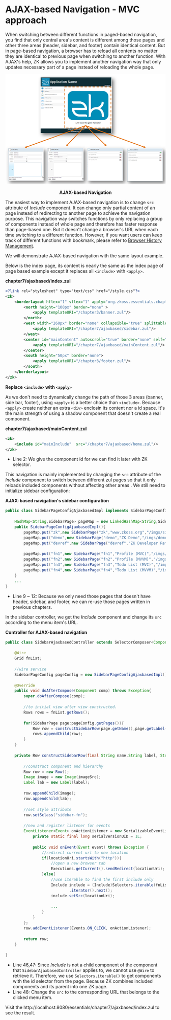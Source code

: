 # AJAX-based Navigation - MVC approach

When switching between different functions in paged-based navigation,
you find that only central area's content is different among those pages
and other three areas (header, sidebar, and footer) contain identical
content. But in page-based navigation, a browser has to reload all
contents no matter they are identical to previous page when switching to
another function. With AJAX's help, ZK allows you to implement another
navigation way that only updates necessary part of a page instead of
reloading the whole page.

![](../images/ze-ch7-ajax-based-navigation.png)
<div style="text-align:center">
<strong>AJAX-based Navigation</strong>
</div>

The easiest way to implement AJAX-based navigation is to change `src`
attribute of *Include* component. It can change only partial content of
an page instead of redirecting to another page to achieve the navigation
purpose. This navigation way switches functions by only replacing a
group of components instead of whole page and therefore has faster
response than page-based one. But it doesn't change a browser's URL when
each time switching to a different function. However, if you want users
can keep track of different functions with bookmark, please refer to [
Browser History Management](ZK_Developer's_Reference/UI_Patterns/Browser_History_Management).

We will demonstrate AJAX-based navigation with the same layout example.

Below is the index page, its content is nearly the same as the index
page of page based example except it replaces all `<include>` with `<apply>`.

**chapter7/ajaxbased/index.zul**
```xml
<?link rel="stylesheet" type="text/css" href="/style.css"?>
<zk>
	<borderlayout hflex="1" vflex="1" apply="org.zkoss.essentials.chapter7.ajaxbased.BookmarkChangeController">
		<north height="100px" border="none" >
			<apply templateURI="/chapter3/banner.zul"/>
		</north>
		<west width="260px" border="none" collapsible="true" splittable="true" minsize="300">
			<apply templateURI="/chapter7/ajaxbased/sidebar.zul"/>
		</west>
		<center id="mainContent" autoscroll="true" border="none" self="@insert(content)">
			<apply templateURI="/chapter7/ajaxbased/mainContent.zul"/>
		</center>
		<south height="50px" border="none">
			<apply templateURI="/chapter3/footer.zul"/>
		</south>
	</borderlayout>
</zk>
```



**Replace `<include>` with `<apply>`**

As we don't need to dynamically change the path of those 3 areas (banner, side bar, footer), using `<apply>` is a better choice than `<include>`. Because `<apply>` create neither an extra `<div>` enclosin its content nor a id space. It's the main strength of using a shadow component that doesn't create a real component.


**chapter7/ajaxbased/mainContent.zul**
```xml
<zk>
	<include id="mainInclude"  src="/chapter7/ajaxbased/home.zul"/>
</zk>
```
- Line 2: We give the component id for we can find it later with ZK selector.

This navigation is mainly implemented by changing the `src` attribute of
the *Include* component to switch between different zul pages so that it
only reloads included components without affecting other areas . We
still need to initialize sidebar configuration:

**AJAX-based navigation's sidebar configuration**

``` java
public class SidebarPageConfigAjaxbasedImpl implements SidebarPageConfig{

    HashMap<String,SidebarPage> pageMap = new LinkedHashMap<String,SidebarPage>();
    public SidebarPageConfigAjaxbasedImpl(){
        pageMap.put("zk",new SidebarPage("zk","www.zkoss.org","/imgs/site.png","http://www.zkoss.org/"));
        pageMap.put("demo",new SidebarPage("demo","ZK Demo","/imgs/demo.png","http://www.zkoss.org/zkdemo"));
        pageMap.put("devref",new SidebarPage("devref","ZK Developer Reference","/imgs/doc.png","http://books.zkoss.org/wiki/ZK_Developer's_Reference"));

        pageMap.put("fn1",new SidebarPage("fn1","Profile (MVC)","/imgs/fn.png","/chapter5/profile-mvc.zul"));
        pageMap.put("fn2",new SidebarPage("fn2","Profile (MVVM)","/imgs/fn.png","/chapter5/profile-mvvm.zul"));
        pageMap.put("fn3",new SidebarPage("fn3","Todo List (MVC)","/imgs/fn.png","/chapter6/todolist-mvc.zul"));
        pageMap.put("fn4",new SidebarPage("fn4","Todo List (MVVM)","/imgs/fn.png","/chapter6/todolist-mvvm.zul"));
    }
    ...
}
```

-   Line 9 \~ 12: Because we only need those pages that doesn't have
    header, sidebar, and footer, we can re-use those pages written in
    previous chapters.

In the sidebar controller, we get the *Include* component and change its `src`
according to the menu item's URL.

**Controller for AJAX-based navigation**

```java
public class SidebarAjaxbasedController extends SelectorComposer<Component>{

    @Wire
    Grid fnList;

    //wire service
    SidebarPageConfig pageConfig = new SidebarPageConfigAjaxbasedImpl();

    @Override
    public void doAfterCompose(Component comp) throws Exception{
        super.doAfterCompose(comp);

        //to initial view after view constructed.
        Rows rows = fnList.getRows();

        for(SidebarPage page:pageConfig.getPages()){
            Row row = constructSidebarRow(page.getName(),page.getLabel(),page.getIconUri(),page.getUri());
            rows.appendChild(row);
        }
    }

    private Row constructSidebarRow(final String name,String label, String imageSrc, final String locationUri) {

        //construct component and hierarchy
        Row row = new Row();
        Image image = new Image(imageSrc);
        Label lab = new Label(label);

        row.appendChild(image);
        row.appendChild(lab);

        //set style attribute
        row.setSclass("sidebar-fn");

        //new and register listener for events
        EventListener<Event> onActionListener = new SerializableEventListener<Event>(){
            private static final long serialVersionUID = 1L;

            public void onEvent(Event event) throws Exception {
                //redirect current url to new location
                if(locationUri.startsWith("http")){
                    //open a new browser tab
                    Executions.getCurrent().sendRedirect(locationUri);
                }else{
                    //use iterable to find the first include only
                    Include include = (Include)Selectors.iterable(fnList.getPage(), "#mainInclude")
                            .iterator().next();
                    include.setSrc(locationUri);

                    ...
                }
            }
        };
        row.addEventListener(Events.ON_CLICK, onActionListener);

        return row;
    }

}
```

-   Line 46,47: Since *Include* is not a child component of the
    component that `SidebarAjaxbasedController` applies to, we cannot
    use `@Wire` to retrieve it. Therefore, we use `Selectors.iterable()`
    to get components with the id selector from the page. Because ZK
    combines included components and its parent into one ZK page.
-   Line 48: Change the `src` to the corresponding URL that belongs to
    the clicked menu item.

Visit the
http://localhost:8080/essentials/chapter7/ajaxbased/index.zul to see
the result.



